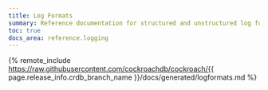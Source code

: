 ```yaml
---
title: Log Formats
summary: Reference documentation for structured and unstructured log formats.
toc: true
docs_area: reference.logging
---
```


{% remote_include https://raw.githubusercontent.com/cockroachdb/cockroach/{{ page.release_info.crdb_branch_name }}/docs/generated/logformats.md %}
